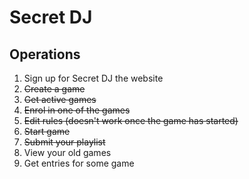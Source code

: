 # Secret DJ

## Operations

1. Sign up for Secret DJ the website
2. ~~Create a game~~
3. ~~Get active games~~
4. ~~Enrol in one of the games~~
5. ~~Edit rules (doesn't work once the game has started)~~
6. ~~Start game~~
7. ~~Submit your playlist~~
8. View your old games
9. Get entries for some game
